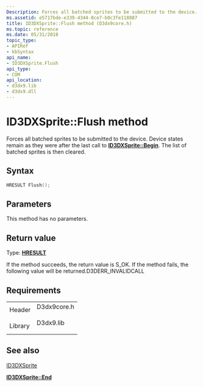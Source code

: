 ```yaml
---
Description: Forces all batched sprites to be submitted to the device. Device states remain as they were after the last call to ID3DXSprite::Begin. The list of batched sprites is then cleared.
ms.assetid: e5717bde-e339-4344-8ce7-b0c3fe118887
title: ID3DXSprite::Flush method (D3dx9core.h)
ms.topic: reference
ms.date: 05/31/2018
topic_type: 
- APIRef
- kbSyntax
api_name: 
- ID3DXSprite.Flush
api_type: 
- COM
api_location: 
- d3dx9.lib
- d3dx9.dll
---
```


# ID3DXSprite::Flush method

Forces all batched sprites to be submitted to the device. Device states remain as they were after the last call to [**ID3DXSprite::Begin**](id3dxsprite--begin.md). The list of batched sprites is then cleared.

## Syntax


```C++
HRESULT Flush();
```



## Parameters

This method has no parameters.

## Return value

Type: **[**HRESULT**](https://msdn.microsoft.com/library/Bb401631(v=MSDN.10).aspx)**

If the method succeeds, the return value is S\_OK. If the method fails, the following value will be returned.D3DERR\_INVALIDCALL

## Requirements



|                    |                                                                                        |
|--------------------|----------------------------------------------------------------------------------------|
| Header<br/>  | <dl> <dt>D3dx9core.h</dt> </dl> |
| Library<br/> | <dl> <dt>D3dx9.lib</dt> </dl>   |



## See also

<dl> <dt>

[ID3DXSprite](id3dxsprite.md)
</dt> <dt>

[**ID3DXSprite::End**](id3dxsprite--end.md)
</dt> </dl>

 

 




